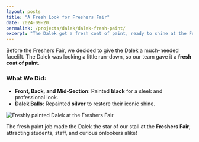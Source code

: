 ```yaml
---
layout: posts
title: "A Fresh Look for Freshers Fair"
date: 2024-09-20
permalink: /projects/dalek/dalek-fresh-paint/
excerpt: "The Dalek got a fresh coat of paint, ready to shine at the Freshers Fair."
---
```


Before the Freshers Fair, we decided to give the Dalek a much-needed facelift. The Dalek was looking a little run-down, so our team gave it a **fresh coat of paint**.  

### What We Did:  
- **Front, Back, and Mid-Section**: Painted **black** for a sleek and professional look.  
- **Dalek Balls**: Repainted **silver** to restore their iconic shine.

![Freshly painted Dalek at the Freshers Fair](#)  

The fresh paint job made the Dalek the star of our stall at the **Freshers Fair**, attracting students, staff, and curious onlookers alike!  
